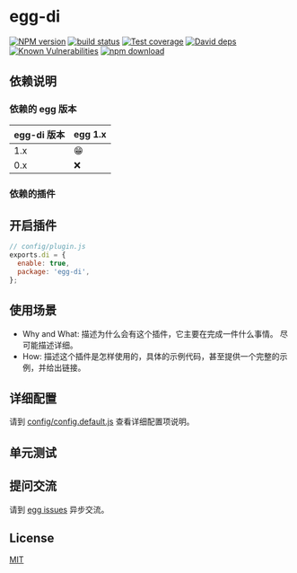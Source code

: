 # egg-di

[![NPM version][npm-image]][npm-url]
[![build status][travis-image]][travis-url]
[![Test coverage][codecov-image]][codecov-url]
[![David deps][david-image]][david-url]
[![Known Vulnerabilities][snyk-image]][snyk-url]
[![npm download][download-image]][download-url]

[npm-image]: https://img.shields.io/npm/v/egg-di.svg?style=flat-square
[npm-url]: https://npmjs.org/package/egg-di
[travis-image]: https://img.shields.io/travis/eggjs/egg-di.svg?style=flat-square
[travis-url]: https://travis-ci.org/eggjs/egg-di
[codecov-image]: https://img.shields.io/codecov/c/github/eggjs/egg-di.svg?style=flat-square
[codecov-url]: https://codecov.io/github/eggjs/egg-di?branch=master
[david-image]: https://img.shields.io/david/eggjs/egg-di.svg?style=flat-square
[david-url]: https://david-dm.org/eggjs/egg-di
[snyk-image]: https://snyk.io/test/npm/egg-di/badge.svg?style=flat-square
[snyk-url]: https://snyk.io/test/npm/egg-di
[download-image]: https://img.shields.io/npm/dm/egg-di.svg?style=flat-square
[download-url]: https://npmjs.org/package/egg-di

<!--
Description here.
-->

## 依赖说明

### 依赖的 egg 版本

egg-di 版本 | egg 1.x
--- | ---
1.x | 😁
0.x | ❌

### 依赖的插件
<!--

如果有依赖其它插件，请在这里特别说明。如

- security
- multipart

-->

## 开启插件

```js
// config/plugin.js
exports.di = {
  enable: true,
  package: 'egg-di',
};
```

## 使用场景

- Why and What: 描述为什么会有这个插件，它主要在完成一件什么事情。
尽可能描述详细。
- How: 描述这个插件是怎样使用的，具体的示例代码，甚至提供一个完整的示例，并给出链接。

## 详细配置

请到 [config/config.default.js](config/config.default.js) 查看详细配置项说明。

## 单元测试

<!-- 描述如何在单元测试中使用此插件，例如 schedule 如何触发。无则省略。-->

## 提问交流

请到 [egg issues](https://github.com/eggjs/egg/issues) 异步交流。

## License

[MIT](LICENSE)
